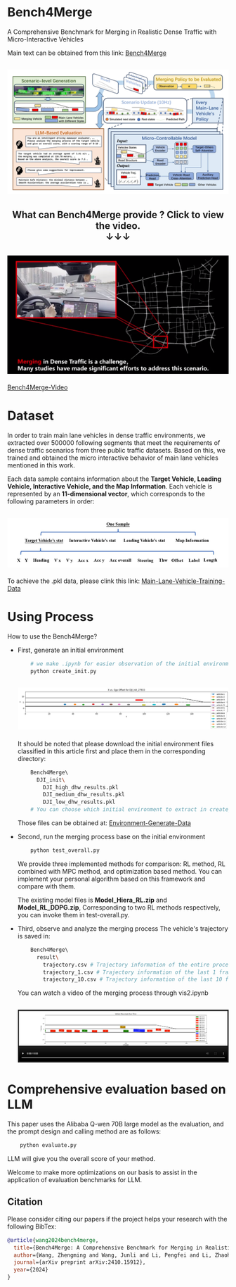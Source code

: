 # Bench4Merge
A Comprehensive Benchmark for Merging in Realistic Dense Traffic with Micro-Interactive Vehicles

Main text can be obtained from this link: [Bench4Merge](https://arxiv.org/abs/2410.15912)

<h2 align="center">
  <img src='./result/figure/overall.jpg'>
</h2>

<h2 align="center">
What can Bench4Merge provide ?<b> Click to view the video.</b>
<br>
<b>&#x2193;&#x2193;&#x2193;</b>
</h2>

<h2 align="center">
  <img src='./result/figure/cover.png'>
</h2>

[Bench4Merge-Video](https://youtu.be/2ZBHL5UC4_c?si=Hw3YmFOiFiDbqxZ5)

# Dataset
In order to train main lane vehicles in dense traffic environments, we extracted over 500000 following segments that meet the requirements of dense traffic scenarios from three public traffic datasets. Based on this, we trained and obtained the micro interactive behavior of main lane vehicles mentioned in this work.

Each data sample contains information about the **Target Vehicle, Leading Vehicle, Interactive Vehicle, and the Map Information**. Each vehicle is represented by an **11-dimensional vector**, which corresponds to the following parameters in order: 

<h2 align="center">
  <img src='./result/figure/data_sample.png'>
</h2>

To achieve the .pkl data, please clink this link: [Main-Lane-Vehicle-Training-Data](https://pan.baidu.com/s/1Bq9lTYoVndZYVuZ2KnXLfg?pwd=m7nx)

# Using Process
How to use the Bench4Merge?
  - First, generate an initial environment
    ```bash
        # we make .ipynb for easier observation of the initial environment
        python create_init.py
    ```
    <h2 align="center">
        <img src='./result/figure/init_stat.png'>
    </h2>
    
    It should be noted that please download the initial environment files classified in this article first and place them in the corresponding directory:
    ```bash
        Bench4Merge\ 
          DJI_init\
            DJI_high_dhw_results.pkl
            DJI_medium_dhw_results.pkl
            DJI_low_dhw_results.pkl
        # You can choose which initial environment to extract in create_init.py
    ```

    Those files can be obtained at: [Environment-Generate-Data](https://pan.baidu.com/s/1KLBaxnuq0fs289G-st_xrg?pwd=s7cf)

  - Second, run the merging process base on the initial environment
    ```bash
        python test_overall.py
    ```
    We provide three implemented methods for comparison: RL method, RL combined with MPC method, and optimization based method. You can implement your personal algorithm based on this framework and compare with them.

    The existing model files is **Model_Hiera_RL.zip** and **Model_RL_DDPG.zip**, Corresponding to two RL methods respectively, you can invoke them in test-overall.py.

  - Third, observe and analyze the merging process
    The vehicle's trajectory is saved in:
    ```bash
        Bench4Merge\ 
          result\
            trajectory.csv # Trajectory information of the entire process
            trajectory_1.csv # Trajectory information of the last 1 frame
            trajectory_10.csv # Trajectory information of the last 10 frame
    ```
    You can watch a video of the merging process through vis2.ipynb
    <h2 align="center">
        <img src='./result/figure/result_video.png'>
    </h2>


# Comprehensive evaluation based on LLM

This paper uses the Alibaba Q-wen 70B large model as the evaluation, and the prompt design and calling method are as follows:

```bash
    python evaluate.py
```
LLM will give you the overall score of your method.

Welcome to make more optimizations on our basis to assist in the application of evaluation benchmarks for LLM.


## Citation <a name="citation"></a>

Please consider citing our papers if the project helps your research with the following BibTex:

```bibtex
@article{wang2024bench4merge,
  title={Bench4Merge: A Comprehensive Benchmark for Merging in Realistic Dense Traffic with Micro-Interactive Vehicles},
  author={Wang, Zhengming and Wang, Junli and Li, Pengfei and Li, Zhaohan and Li, Peng and Chen, Yilun},
  journal={arXiv preprint arXiv:2410.15912},
  year={2024}
}
```



